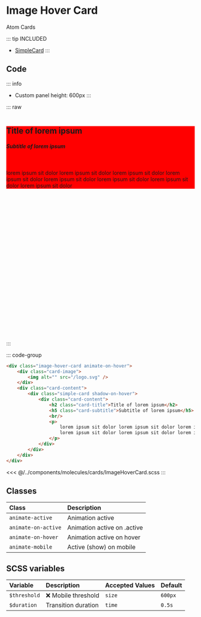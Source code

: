 # Image Hover Card
<Badge type="tip">Atom</Badge> <Badge type="info">Cards</Badge>

::: tip INCLUDED
- [SimpleCard](/molecules/cards/SimpleCard.md)
:::

## Code
::: info
- Custom panel height: 600px
:::

::: raw
<div class="dev-section">
    <div class="image-hover-card animate-on-hover" style="height: 600px">
        <div class="card-image">
            <img alt="" src="/logo.svg" />
        </div>
        <div class="card-content">
            <div class="simple-card shadow-on-hover" style="background: red">
                <div class="card-content">
                    <h2 class="card-title">Title of lorem ipsum</h2>
                    <h5 class="card-subtitle">Subtitle of lorem ipsum</h5>
                    <br/>
                    <p>
                        lorem ipsum sit dolor lorem ipsum sit dolor lorem ipsum sit dolor lorem ipsum sit dolor
                        lorem ipsum sit dolor lorem ipsum sit dolor lorem ipsum sit dolor lorem ipsum sit dolor
                    </p>
                </div>
            </div>
        </div>
    </div>
</div>
:::

::: code-group
```html
<div class="image-hover-card animate-on-hover">
    <div class="card-image">
        <img alt="" src="/logo.svg" />
    </div>
    <div class="card-content">
        <div class="simple-card shadow-on-hover">
            <div class="card-content">
                <h2 class="card-title">Title of lorem ipsum</h2>
                <h5 class="card-subtitle">Subtitle of lorem ipsum</h5>
                <br/>
                <p>
                    lorem ipsum sit dolor lorem ipsum sit dolor lorem ipsum sit dolor lorem ipsum sit dolor
                    lorem ipsum sit dolor lorem ipsum sit dolor lorem ipsum sit dolor lorem ipsum sit dolor
                </p>
            </div>
        </div>
    </div>
</div>
```
<<< @/../components/molecules/cards/ImageHoverCard.scss
:::

## Classes

| Class                  | Description                 |
|:-----------------------|:----------------------------|
| `animate-active`       | Animation active            |
| `animate-on-active`    | Animation active on .active |
| `animate-on-hover`     | Animation active on hover   |
| `animate-mobile`       | Active (show) on mobile     |

## SCSS variables

| Variable           | Description          | Accepted Values | Default      |
|:-------------------|:---------------------|:----------------|:-------------|
| `$threshold`       | :x: Mobile threshold | `size`          | `600px`      |
| `$duration`        | Transition duration  | `time`          | `0.5s`       |

<style lang="scss">
@use "docs/theme.scss" as theme;
@use "components/molecules/cards/SimpleCard.scss";
@use "components/molecules/cards/ImageHoverCard.scss";
</style>
